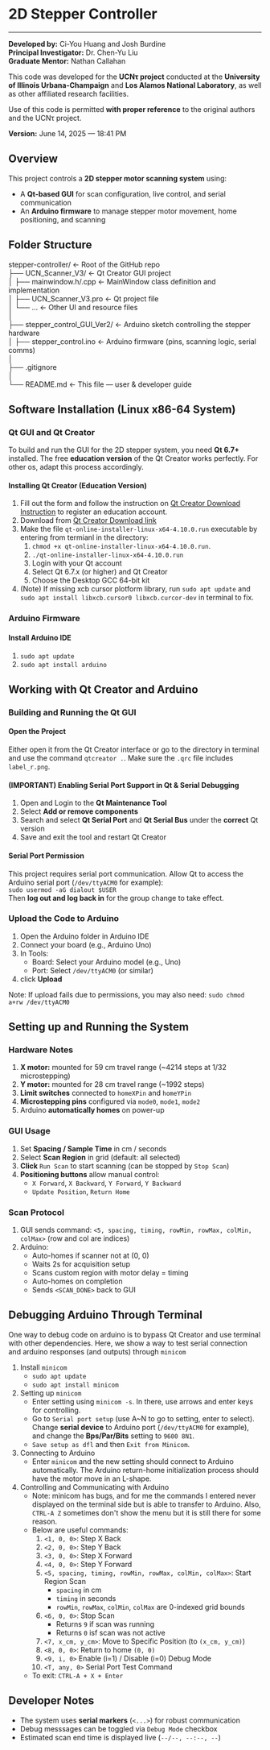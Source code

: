 # 2D Stepper Controller #

---

**Developed by:** Ci-You Huang and Josh Burdine  
**Principal Investigator:** Dr. Chen-Yu Liu  
**Graduate Mentor:** Nathan Callahan  

This code was developed for the **UCNτ project** conducted at the **University of Illinois Urbana-Champaign** and **Los Alamos National Laboratory**, as well as other affiliated research facilities.

Use of this code is permitted **with proper reference** to the original authors and the UCNτ project.

**Version:** June 14, 2025 — 18:41 PM

## Overview ##

This project controls a **2D stepper motor scanning system** using:
- A **Qt-based GUI** for scan configuration, live control, and serial communication
- An **Arduino firmware** to manage stepper motor movement, home positioning, and scanning

## Folder Structure ##

stepper-controller/            ← Root of the GitHub repo <br>
├── UCN_Scanner_V3/            ← Qt Creator GUI project <br>
│   ├── mainwindow.h/.cpp      ← MainWindow class definition and implementation <br>
│   ├── UCN_Scanner_V3.pro     ← Qt project file <br>
│   └── ...                    ← Other UI and resource files <br>
│ <br>
├── stepper_control_GUI_Ver2/  ← Arduino sketch controlling the stepper hardware <br>
│   ├── stepper_control.ino    ← Arduino firmware (pins, scanning logic, serial comms) <br>
│ <br>
├── .gitignore                 <br>
│ <br>
└── README.md                  ← This file — user & developer guide <br>

## Software Installation (Linux x86-64 System) ##

### Qt GUI and Qt Creator ###

To build and run the GUI for the 2D stepper system, you need **Qt 6.7+** installed. The free **education version** of the Qt Creator works perfectly. For other os, adapt this process accordingly. 

#### Installing Qt Creator (Education Version)

1. Fill out the form and follow the instruction on [Qt Creator Download Instruction](https://www.qt.io/qt-educational-license) to register an education account.
2. Download from [Qt Creator Download link](https://www.qt.io/download-qt-installer)
3. Make the file ``qt-online-installer-linux-x64-4.10.0.run`` executable by entering from termianl in the directory:
   1) ``chmod +x qt-online-installer-linux-x64-4.10.0.run``.
   2) ``./qt-online-installer-linux-x64-4.10.0.run``
   3) Login with your Qt account
   4) Select Qt 6.7.x (or higher) and Qt Creator
   5) Choose the Desktop GCC 64-bit kit
4. (Note) If missing xcb cursor plotform library, run ``sudo apt update`` and ``sudo apt install libxcb.cursor0 libxcb.curcor-dev`` in terminal to fix.

### Arduino Firmware ###

#### Install Arduino IDE ####

1. ``sudo apt update``
2. ``sudo apt install arduino``

## Working with Qt Creator and Arduino ##

### Building and Running the Qt GUI


#### Open the Project ####

Either open it from the Qt Creator interface or go to the directory in terminal and use the command ``qtcreator .``. Make sure the ``.qrc`` file includes ``label_r.png``.

#### (IMPORTANT) Enabling Serial Port Support in Qt & Serial Debugging ####

1. Open and Login to the **Qt Maintenance Tool**
2. Select **Add or remove components**
3. Search and select **Qt Serial Port** and **Qt Serial Bus** under the **correct** Qt version
4. Save and exit the tool and restart Qt Creator

#### Serial Port Permission ####

This project requires serial port communication. Allow Qt to access the Arduino serial port (``/dev/ttyACM0`` for example): <br>
``sudo usermod -aG dialout $USER`` <br>
Then **log out and log back in** for the group change to take effect.

### Upload the Code to Arduino ###

1. Open the Arduino folder in Arduino IDE
2. Connect your board (e.g., Arduino Uno)
3. In Tools:
   - Board: Select your Arduino model (e.g., Uno)
   - Port: Select ``/dev/ttyACM0`` (or similar)
4. click **Upload**

Note: If upload fails due to permissions, you may also need: ``sudo chmod a+rw /dev/ttyACM0``

## Setting up and Running the System ##

### Hardware Notes ###

1. **X motor:** mounted for 59 cm travel range (~4214 steps at 1/32 microstepping)
2. **Y motor:** mounted for 28 cm travel range (~1992 steps)
3. **Limit switches** connected to ``homeXPin`` and ``homeYPin``
4. **Microstepping pins** configured via ``mode0``, ``mode1``, ``mode2``
5. Arduino **automatically homes** on power-up

### GUI Usage ###

1. Set **Spacing / Sample Time** in cm / seconds
2. Select **Scan Region** in grid (default: all selected)
3. **Click** ``Run Scan`` to start scanning (can be stopped by ``Stop Scan``)
4. **Positioning buttons** allow manual control:
   - ``X Forward``, ``X Backward``, ``Y Forward``, ``Y Backward``
   - ``Update Position``, ``Return Home``

### Scan Protocol ###

1. GUI sends command: ``<5, spacing, timing, rowMin, rowMax, colMin, colMax>`` (row and col are indices)
2. Arduino:
   - Auto-homes if scanner not at (0, 0)
   - Waits 2s for acquisition setup
   - Scans custom region with motor delay = timing
   - Auto-homes on completion
   - Sends ``<SCAN_DONE>`` back to GUI

## Debugging Arduino Through Terminal ##

One way to debug code on arduino is to bypass Qt Creator and use terminal with other dependencies. Here, we show a way to test serial connection and arduino responses (and outputs) through ``minicom``

1. Install ``minicom``
   - ``sudo apt update``
   - ``sudo apt install minicom``
2. Setting up ``minicom``
   - Enter setting using ``minicom -s``. In there, use arrows and enter keys for controlling.
   - Go to ``Serial port setup`` (use A~N to go to setting, enter to select). Change **serial device** to Arduino port (``/dev/ttyACM0`` for example), and change the **Bps/Par/Bits** setting to ``9600 8N1``.
   - ``Save setup as dfl`` and then ``Exit from Minicom``.
3. Connecting to Arduino
   - Enter ``minicom`` and the new setting should connect to Arduino automatically. The Arduino return-home initialization process should have the motor move in an L-shape.
4. Controlling and Communicating with Arduino
   - Note: minicom has bugs, and for me the commands I entered never displayed on the terminal side but is able to transfer to Arduino. Also, ``CTRL-A Z`` sometimes don't show the menu but it is still there for some reason.
   - Below are useful commands:
     1) ``<1, 0, 0>``: Step X Back
     2) ``<2, 0, 0>``: Step Y Back
     3) ``<3, 0, 0>``: Step X Forward
     4) ``<4, 0, 0>``: Step Y Forward
     5) ``<5, spacing, timing, rowMin, rowMax, colMin, colMax>``: Start Region Scan
        - ``spacing`` in cm
        - ``timing`` in seconds
        - ``rowMin``, ``rowMax``, ``colMin``, ``colMax`` are 0-indexed grid bounds
     6) ``<6, 0, 0>``: Stop Scan
        - Returns ``9`` if scan was running
        - Returns ``0`` isf scan was not active
     7) ``<7, x_cm, y_cm>``: Move to Specific Position (to ``(x_cm, y_cm)``)
     8) ``<8, 0, 0>``: Return to home ``(0, 0)``
     9) ``<9, i, 0>`` Enable (i=1) / Disable (i=0) Debug Mode
     10) ``<T, any, 0>`` Serial Port Test Command
   - To exit: ``CTRL-A + X + Enter``

## Developer Notes ##

- The system uses **serial markers** (``<...>``) for robust communication
- Debug messsages can be toggled via ``Debug Mode`` checkbox
- Estimated scan end time is displayed live (``--/--, --:--, --``)
